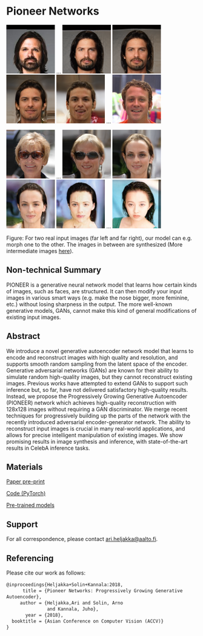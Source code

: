 # Pioneer Networks

![input 1](samples/interpolations_5_480003_1.0_orig_0.png)
...
![](samples/interpolations_5_480003_1.0_0x0.png)
![](samples/interpolations_5_480003_1.0_0x2.png)
![](samples/interpolations_5_480003_1.0_0x4.png)
![](samples/interpolations_5_480003_1.0_0x7.png)
...
![input 2](samples/interpolations_5_480003_1.0_orig_1.png)

![input 3](samples/interpolations_5_480003_1.0_orig_2.png)
...
![](samples/interpolations_5_480003_1.0_7x0.png)
![](samples/interpolations_5_480003_1.0_7x2.png)
![](samples/interpolations_5_480003_1.0_7x4.png)
![](samples/interpolations_5_480003_1.0_7x7.png)
...
![input 4](samples/interpolations_5_480003_1.0_orig_3.png)

Figure: For two real input images (far left and far right), our model can e.g. morph one to the other. The images in between are synthesized (More intermediate images [here](https://github.com/AaltoVision/pioneer/tree/master/samples)).

## Non-technical Summary

PIONEER is a generative neural network model that learns how certain kinds of images, such as faces, are structured.
It can then modify your input images in various smart ways (e.g. make the nose bigger, more feminine, etc.) without losing sharpness in the output. The more well-known generative models, GANs, cannot make this kind of general modifications of existing input images.

## Abstract

We introduce a novel generative autoencoder network model that learns to encode and reconstruct images with high quality and resolution, and supports smooth random sampling from the latent space of the encoder. Generative adversarial networks (GANs) are known for their ability to simulate random high-quality images, but they cannot reconstruct existing images. Previous works have attempted to extend GANs to support such inference but, so far, have not delivered satisfactory high-quality results. Instead, we propose the Progressively Growing Generative Autoencoder (PIONEER) network which achieves high-quality reconstruction with 128x128 images without requiring a GAN discriminator. We merge recent techniques for progressively building up the parts of the network with the recently introduced adversarial encoder-generator network. The ability to reconstruct input images is crucial in many real-world applications, and allows for precise intelligent manipulation of existing images. We show promising results in image synthesis and inference, with state-of-the-art results in CelebA inference tasks.

## Materials

[Paper pre-print](https://arxiv.org/abs/1807.03026)

[Code (PyTorch)](https://github.com/AaltoVision/pioneer)

[Pre-trained models](https://zenodo.org/record/1455188)

## Support

For all correspondence, please contact ari.heljakka@aalto.fi.

## Referencing

Please cite our work as follows:

```
@inproceedings{Heljakka+Solin+Kannala:2018,
      title = {Pioneer Networks: Progressively Growing Generative Autoencoder},
     author = {Heljakka,Ari and Solin, Arno
               and Kannala, Juho},
       year = {2018},
  booktitle = {Asian Conference on Computer Vision (ACCV)}
}
```
